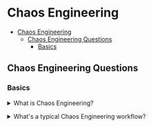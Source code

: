 # Chaos Engineering

- [Chaos Engineering](#chaos-engineering)
  - [Chaos Engineering Questions](#chaos-engineering-questions)
    - [Basics](#basics)

## Chaos Engineering Questions

### Basics

<details>
<summary>What is Chaos Engineering?</summary><br><b>

[Wikipedia](https://en.wikipedia.org/wiki/Chaos_engineering): "Chaos Engineering is the discipline of experimenting on a system in order to build confidence in the system's capability to withstand turbulent conditions in production."

[TechTarget](https://www.techtarget.com/searchitoperations/definition/chaos-engineering): "Chaos engineering is the process of testing a distributed computing system to ensure that it can withstand unexpected disruptions."

</b></details>

<details>
<summary>What's a typical Chaos Engineering workflow?</summary><br><b>

According to [Gremlin](gremlin.com) there are three steps:

1. Planning an experiment where you design and choose a scenario in which your system should fail to operate properly
2. You execute the smallest possible experiment to test your theory
3. If nothing goes wrong, you scale your experiment and make the blast radius bigger. If your system breaks, you better understand why and start dealing with it

The process then repeats itself either with same scenario or a new one.

</b></details>